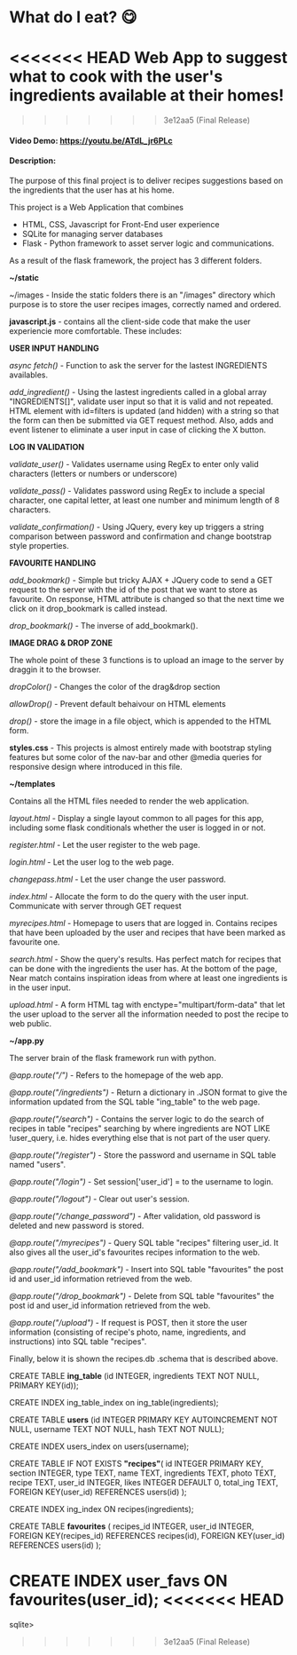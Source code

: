 # What do I eat? :yum: 
<<<<<<< HEAD
Web App to suggest what to cook with the user's ingredients available at their homes!
=======
>>>>>>> 3e12aa5 (Final Release)
#### Video Demo:  <https://youtu.be/ATdL_jr6PLc>
#### Description:

The purpose of this final project is to deliver recipes suggestions based on the ingredients that the user has at his home.

This project is a Web Application that combines 
 - HTML, CSS, Javascript for Front-End user experience
 - SQLite for managing server databases
 - Flask - Python framework to asset server logic and communications.

As a result of the flask framework, the project has 3 different folders. 

__~/static__ 

~/images - Inside the static folders there is an "/images" directory which purpose is to store the user recipes images, correctly named and ordered.

__javascript.js__ - contains all the client-side code that make the user experiencie more comfortable. These includes:  

__USER INPUT HANDLING__

*async fetch()* - Function to ask the server for the lastest INGREDIENTS availables.

*add_ingredient()* - Using the lastest ingredients called in a global array "INGREDIENTS[]", validate user input so that it is valid and not repeated. HTML element with id=filters is updated (and hidden) with a string so that the form can then be submitted via GET request method. Also, adds and event listener to eliminate a user input in case of clicking the X button.

__LOG IN VALIDATION__

*validate_user()* - Validates username using RegEx to enter only valid characters (letters or numbers or underscore)

*validate_pass()* - Validates password using RegEx to include a special character, one capital letter, at least one number and minimum length of 8 characters.

*validate_confirmation()* - Using JQuery, every key up triggers a string comparison between password and confirmation and change bootstrap style properties.

__FAVOURITE HANDLING__

*add_bookmark()* - Simple but tricky AJAX + JQuery code to send a GET request to the server with the id of the post that we want to store as favourite. On response, HTML attribute is changed so that the next time we click on it drop_bookmark is called instead.

*drop_bookmark()* - The inverse of add_bookmark().

__IMAGE DRAG & DROP ZONE__

The whole point of these 3 functions is to upload an image to the server by draggin it to the browser.

*dropColor()* - Changes the color of the drag&drop section

*allowDrop()* - Prevent default behaivour on HTML elements

*drop()* - store the image in a file object, which is appended to the HTML form.

__styles.css__ - This projects is almost entirely made with bootstrap styling features but some color of the nav-bar and other @media queries for responsive design where introduced in this file.

__~/templates__

Contains all the HTML files needed to render the web application.

*layout.html* - Display a single layout common to all pages for this app, including some flask conditionals whether the user is logged in or not.

*register.html* - Let the user register to the web page.

*login.html* - Let the user log to the web page.

*changepass.html* - Let the user change the user password.

*index.html* - Allocate the form to do the query with the user input. Communicate with server through GET request

*myrecipes.html* - Homepage to users that are logged in. Contains recipes that have been uploaded by the user and recipes that have been marked as favourite one. 

*search.html* - Show the query's results. Has perfect match for recipes that can be done with the ingredients the user has. At the bottom of the page, Near match contains inspiration ideas from where at least one ingredients is in the user input.

*upload.html* - A form HTML tag with enctype="multipart/form-data" that let the user upload to the server all the information needed to post the recipe to web public. 


__~/app.py__

The server brain of the flask framework run with python. 

*@app.route("/")* - Refers to the homepage of the web app.

*@app.route("/ingredients")* - Return a dictionary in .JSON format to give the information updated from the SQL table "ing_table" to the web page.

*@app.route("/search")* - Contains the server logic to do the search of recipes in table "recipes" searching by where ingredients are NOT LIKE !user_query, i.e. hides everything else that is not part of the user query.

*@app.route("/register")* - Store the password and username in SQL table named "users".

*@app.route("/login")* - Set session['user_id'] = to the username to login.

*@app.route("/logout")* - Clear out user's session.

*@app.route("/change_password")* - After validation, old password is deleted and new password is stored.

*@app.route("/myrecipes")* - Query SQL table "recipes" filtering user_id. It also gives all the user_id's favourites recipes information to the web.

*@app.route("/add_bookmark")* - Insert into SQL table "favourites" the post id and user_id information retrieved from the web.

*@app.route("/drop_bookmark")* - Delete from SQL table "favourites" the post id and user_id information retrieved from the web.

*@app.route("/upload")* - If request is POST, then it store the user information (consisting of recipe's photo, name, ingredients, and instructions) into SQL table "recipes".


Finally, below it is shown the recipes.db .schema that is described above.

CREATE TABLE __ing_table__ (id INTEGER, ingredients TEXT NOT NULL, PRIMARY KEY(id));

CREATE INDEX ing_table_index on ing_table(ingredients);

CREATE TABLE __users__ (id INTEGER PRIMARY KEY AUTOINCREMENT NOT NULL, username TEXT NOT NULL, hash TEXT NOT NULL);

CREATE INDEX users_index on users(username);

CREATE TABLE IF NOT EXISTS __"recipes"__(
id INTEGER PRIMARY KEY,
section INTEGER,
type TEXT,
name TEXT,
ingredients TEXT,
photo TEXT,
recipe TEXT,
user_id INTEGER,
likes INTEGER DEFAULT 0,
total_ing TEXT,
FOREIGN KEY(user_id) REFERENCES users(id)
);

CREATE INDEX ing_index ON recipes(ingredients);

CREATE TABLE __favourites__ (
recipes_id INTEGER,
user_id INTEGER,
FOREIGN KEY(recipes_id) REFERENCES recipes(id),
FOREIGN KEY(user_id) REFERENCES users(id)
);

CREATE INDEX user_favs ON favourites(user_id);
<<<<<<< HEAD
=======
sqlite> 
>>>>>>> 3e12aa5 (Final Release)
